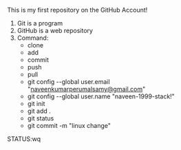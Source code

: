 This is my first repository on the GitHub Account!

1. Git is a program
2. GitHub is a web repository
3. Command:
   - clone
   - add
   - commit
   - push
   - pull
   - git config --global user.email "naveenkumarperumalsamy@gmail.com"
   - git config --global user.name "naveen-1999-stack!"
   - git init
   - git add .
   - git status
   - git commit -m "linux change"

STATUS:wq
